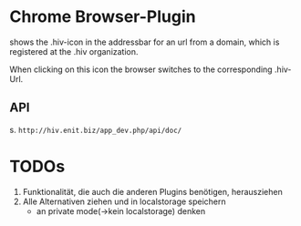 Chrome Browser-Plugin
======================
shows the .hiv-icon in the addressbar for an url from a domain, which is registered at the .hiv organization.

When clicking on this icon the browser switches to the corresponding .hiv-Url.

API
---
s. `http://hiv.enit.biz/app_dev.php/api/doc/`

TODOs
=====

1. Funktionalität, die auch die anderen Plugins benötigen, herausziehen
2. Alle Alternativen ziehen und in localstorage speichern
   + an private mode(->kein localstorage) denken
